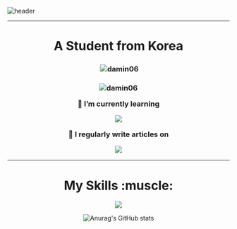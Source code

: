 ![header](https://capsule-render.vercel.app/api?type=waving&color=gradient&height=300&section=header&text=Hi👋%20I'm%20DaMin&fontSize=70)

---

<h1 align="center">A Student from Korea</h1>

<h3 align="center">
<p>&nbsp;<img align="center" src="https://github-readme-stats.vercel.app/api?username=damin06&show_icons=true&theme=dark&locale=en" alt="damin06" /></p>

<h3 align="center">
<p align="center"> <img src="https://komarev.com/ghpvc/?username=damin06&label=Profile%20views&color=0e75b6&style=flat" alt="damin06" /> </p>

 🌱 I’m currently learning 	<div align="center"> <img src="https://img.shields.io/badge/C++-#FFFFFF?style=flat-square&logo=C++&logoColor=white"/> 	</div>

 📝 I regularly write articles on
  <div align="center"><a href="https://sayhello06.tistory.com/">
  <img src="https://img.shields.io/badge/Tistory-000000?style=flat-square&logo=Tistory&logoColor=#000000&link=https://sayhello06.tistory.com/"/>
</a>
</div>


---


<h1 align="center">My Skills :muscle:</h1>
<div align="center">
	<img src="https://img.shields.io/badge/C++-007396?style=flat&logo=C&logoColor=white" />
</div>

<div align=center>

![Anurag's GitHub stats](https://github-readme-stats.vercel.app/api?username=damin06&show_icons=true&theme=radical)

</div>
